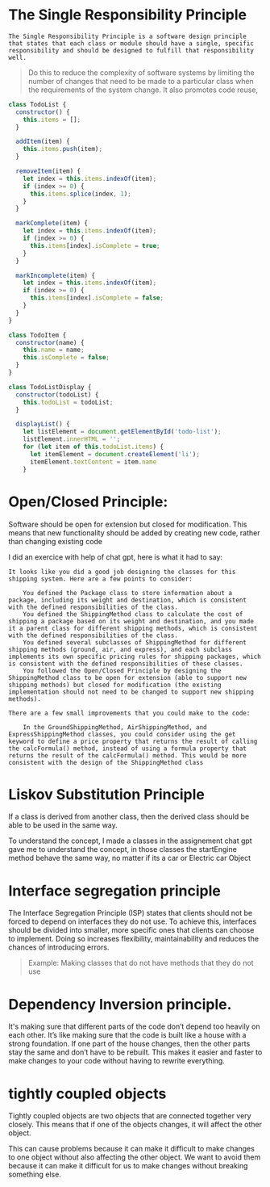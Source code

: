 # The Single Responsibility Principle

```
The Single Responsibility Principle is a software design principle that states that each class or module should have a single, specific responsibility and should be designed to fulfill that responsibility well.
```

> Do this to reduce the complexity of software systems by limiting the number of changes that need to be made to a particular class when the requirements of the system change. It also promotes code reuse,
>

```jsx
class TodoList {
  constructor() {
    this.items = [];
  }

  addItem(item) {
    this.items.push(item);
  }

  removeItem(item) {
    let index = this.items.indexOf(item);
    if (index >= 0) {
      this.items.splice(index, 1);
    }
  }

  markComplete(item) {
    let index = this.items.indexOf(item);
    if (index >= 0) {
      this.items[index].isComplete = true;
    }
  }

  markIncomplete(item) {
    let index = this.items.indexOf(item);
    if (index >= 0) {
      this.items[index].isComplete = false;
    }
  }
}

class TodoItem {
  constructor(name) {
    this.name = name;
    this.isComplete = false;
  }
}

class TodoListDisplay {
  constructor(todoList) {
    this.todoList = todoList;
  }

  displayList() {
    let listElement = document.getElementById('todo-list');
    listElement.innerHTML = '';
    for (let item of this.todoList.items) {
      let itemElement = document.createElement('li');
      itemElement.textContent = item.name
    }

```

# Open/Closed Principle: 

Software should be open for extension but closed for modification. This means that new functionality should be added by creating new code, rather than changing existing code

I did an exercice with help of chat gpt, here is what it had to say:
```
It looks like you did a good job designing the classes for this shipping system. Here are a few points to consider:

    You defined the Package class to store information about a package, including its weight and destination, which is consistent with the defined responsibilities of the class.
    You defined the ShippingMethod class to calculate the cost of shipping a package based on its weight and destination, and you made it a parent class for different shipping methods, which is consistent with the defined responsibilities of the class.
    You defined several subclasses of ShippingMethod for different shipping methods (ground, air, and express), and each subclass implements its own specific pricing rules for shipping packages, which is consistent with the defined responsibilities of these classes.
    You followed the Open/Closed Principle by designing the ShippingMethod class to be open for extension (able to support new shipping methods) but closed for modification (the existing implementation should not need to be changed to support new shipping methods).

There are a few small improvements that you could make to the code:

    In the GroundShippingMethod, AirShippingMethod, and ExpressShippingMethod classes, you could consider using the get keyword to define a price property that returns the result of calling the calcFormula() method, instead of using a formula property that returns the result of the calcFormula() method. This would be more consistent with the design of the ShippingMethod class
```

# Liskov Substitution Principle 

If a class is derived from another class, then the derived class should be able to be used in  the same way.

To understand the concept, I made a classes in the assignement chat gpt gave me to understand the concept, in those classes the startEngine method behave the same way, no matter if its a car or Electric car Object 

# Interface segregation principle

The Interface Segregation Principle (ISP) states that clients should not be forced to depend on interfaces they do not use. To achieve this, interfaces should be divided into smaller, more specific ones that clients can choose to implement. Doing so increases flexibility, maintainability and reduces the chances of introducing errors.

> Example: Making classes that do not have methods that they do not use
> 
# Dependency Inversion principle.

It's making sure that different parts of the code don’t depend too heavily on each other. It’s like making sure that the code is built like a house with a strong foundation. If one part of the house changes, then the other parts stay the same and don’t have to be rebuilt. This makes it easier and faster to make changes to your code without having to rewrite everything.

# tightly coupled objects

Tightly coupled objects are two objects that are connected together very closely. This means that if one of the objects changes, it will affect the other object. 

This can cause problems because it can make it difficult to make changes to one object without also affecting the other object. We want to avoid them because it can make it difficult for us to make changes without breaking something else.
